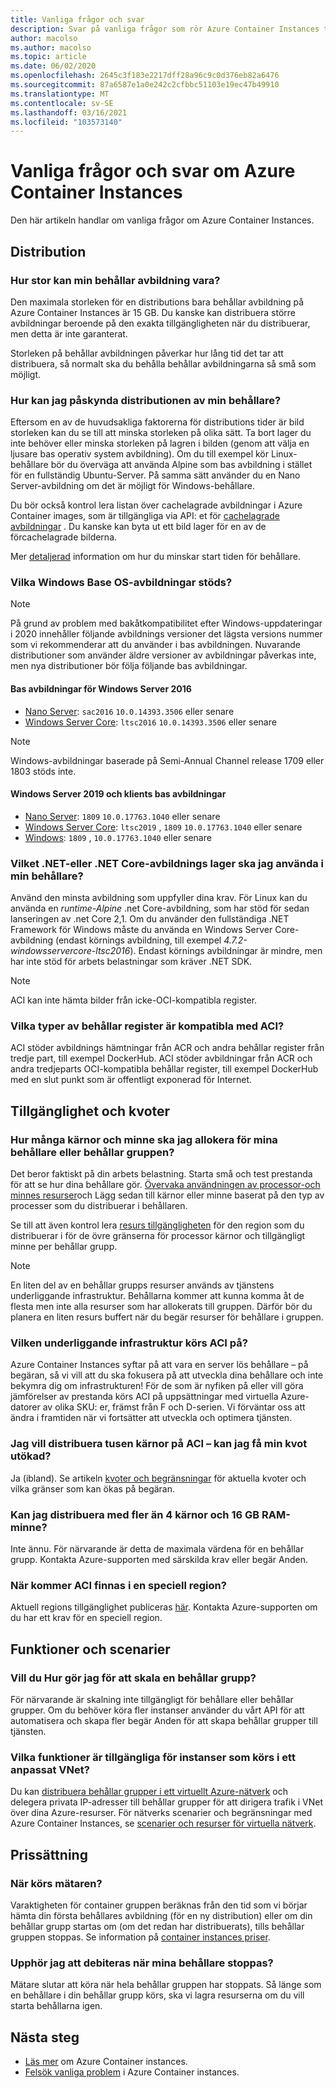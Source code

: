 ```yaml
---
title: Vanliga frågor och svar
description: Svar på vanliga frågor som rör Azure Container Instances tjänsten
author: macolso
ms.author: macolso
ms.topic: article
ms.date: 06/02/2020
ms.openlocfilehash: 2645c3f183e2217dff28a96c9c0d376eb82a6476
ms.sourcegitcommit: 87a6587e1a0e242c2cfbbc51103e19ec47b49910
ms.translationtype: MT
ms.contentlocale: sv-SE
ms.lasthandoff: 03/16/2021
ms.locfileid: "103573140"
---
```

# <a name="frequently-asked-questions-about-azure-container-instances"></a>Vanliga frågor och svar om Azure Container Instances

Den här artikeln handlar om vanliga frågor om Azure Container Instances.

## <a name="deployment"></a>Distribution

### <a name="how-large-can-my-container-image-be"></a>Hur stor kan min behållar avbildning vara?

Den maximala storleken för en distributions bara behållar avbildning på Azure Container Instances är 15 GB. Du kanske kan distribuera större avbildningar beroende på den exakta tillgängligheten när du distribuerar, men detta är inte garanterat.

Storleken på behållar avbildningen påverkar hur lång tid det tar att distribuera, så normalt ska du behålla behållar avbildningarna så små som möjligt.

### <a name="how-can-i-speed-up-the-deployment-of-my-container"></a>Hur kan jag påskynda distributionen av min behållare?

Eftersom en av de huvudsakliga faktorerna för distributions tider är bild storleken kan du se till att minska storleken på olika sätt. Ta bort lager du inte behöver eller minska storleken på lagren i bilden (genom att välja en ljusare bas operativ system avbildning). Om du till exempel kör Linux-behållare bör du överväga att använda Alpine som bas avbildning i stället för en fullständig Ubuntu-Server. På samma sätt använder du en Nano Server-avbildning om det är möjligt för Windows-behållare. 

Du bör också kontrol lera listan över cachelagrade avbildningar i Azure Container images, som är tillgängliga via API: et för [cachelagrade avbildningar](/rest/api/container-instances/location/listcachedimages) . Du kanske kan byta ut ett bild lager för en av de förcachelagrade bilderna. 

Mer [detaljerad](container-instances-troubleshooting.md#container-takes-a-long-time-to-start) information om hur du minskar start tiden för behållare.

### <a name="what-windows-base-os-images-are-supported"></a>Vilka Windows Base OS-avbildningar stöds?

> [!NOTE]
> På grund av problem med bakåtkompatibilitet efter Windows-uppdateringar i 2020 innehåller följande avbildnings versioner det lägsta versions nummer som vi rekommenderar att du använder i bas avbildningen. Nuvarande distributioner som använder äldre versioner av avbildningar påverkas inte, men nya distributioner bör följa följande bas avbildningar. 

#### <a name="windows-server-2016-base-images"></a>Bas avbildningar för Windows Server 2016

* [Nano Server](https://hub.docker.com/_/microsoft-windows-nanoserver): `sac2016` `10.0.14393.3506` eller senare
* [Windows Server Core](https://hub.docker.com/_/microsoft-windows-servercore): `ltsc2016`  `10.0.14393.3506` eller senare

> [!NOTE]
> Windows-avbildningar baserade på Semi-Annual Channel release 1709 eller 1803 stöds inte.

#### <a name="windows-server-2019-and-client-base-images"></a>Windows Server 2019 och klients bas avbildningar

* [Nano Server](https://hub.docker.com/_/microsoft-windows-nanoserver): `1809` `10.0.17763.1040` eller senare
* [Windows Server Core](https://hub.docker.com/_/microsoft-windows-servercore): `ltsc2019` , `1809` `10.0.17763.1040` eller senare
* [Windows](https://hub.docker.com/_/microsoft-windows): `1809` , `10.0.17763.1040` eller senare

### <a name="what-net-or-net-core-image-layer-should-i-use-in-my-container"></a>Vilket .NET-eller .NET Core-avbildnings lager ska jag använda i min behållare? 

Använd den minsta avbildning som uppfyller dina krav. För Linux kan du använda en *runtime-Alpine* .net Core-avbildning, som har stöd för sedan lanseringen av .net Core 2,1. Om du använder den fullständiga .NET Framework för Windows måste du använda en Windows Server Core-avbildning (endast körnings avbildning, till exempel  *4.7.2-windowsservercore-ltsc2016*). Endast körnings avbildningar är mindre, men har inte stöd för arbets belastningar som kräver .NET SDK.

> [!NOTE]
> ACI kan inte hämta bilder från icke-OCI-kompatibla register.

### <a name="what-types-of-container-registries-are-compatible-with-aci"></a>Vilka typer av behållar register är kompatibla med ACI?

ACI stöder avbildnings hämtningar från ACR och andra behållar register från tredje part, till exempel DockerHub. ACI stöder avbildningar från ACR och andra tredjeparts OCI-kompatibla behållar register, till exempel DockerHub med en slut punkt som är offentligt exponerad för Internet.

## <a name="availability-and-quotas"></a>Tillgänglighet och kvoter

### <a name="how-many-cores-and-memory-should-i-allocate-for-my-containers-or-the-container-group"></a>Hur många kärnor och minne ska jag allokera för mina behållare eller behållar gruppen?

Det beror faktiskt på din arbets belastning. Starta små och test prestanda för att se hur dina behållare gör. [Övervaka användningen av processor-och minnes resurser](container-instances-monitor.md)och Lägg sedan till kärnor eller minne baserat på den typ av processer som du distribuerar i behållaren.

Se till att även kontrol lera [resurs tillgängligheten](container-instances-region-availability.md) för den region som du distribuerar i för de övre gränserna för processor kärnor och tillgängligt minne per behållar grupp. 

> [!NOTE]
> En liten del av en behållar grupps resurser används av tjänstens underliggande infrastruktur. Behållarna kommer att kunna komma åt de flesta men inte alla resurser som har allokerats till gruppen. Därför bör du planera en liten resurs buffert när du begär resurser för behållare i gruppen.

### <a name="what-underlying-infrastructure-does-aci-run-on"></a>Vilken underliggande infrastruktur körs ACI på?

Azure Container Instances syftar på att vara en server lös behållare – på begäran, så vi vill att du ska fokusera på att utveckla dina behållare och inte bekymra dig om infrastrukturen! För de som är nyfiken på eller vill göra jämförelser av prestanda körs ACI på uppsättningar med virtuella Azure-datorer av olika SKU: er, främst från F och D-serien. Vi förväntar oss att ändra i framtiden när vi fortsätter att utveckla och optimera tjänsten. 

### <a name="i-want-to-deploy-thousand-of-cores-on-aci---can-i-get-my-quota-increased"></a>Jag vill distribuera tusen kärnor på ACI – kan jag få min kvot utökad?
 
Ja (ibland). Se artikeln [kvoter och begränsningar](container-instances-quotas.md) för aktuella kvoter och vilka gränser som kan ökas på begäran.

### <a name="can-i-deploy-with-more-than-4-cores-and-16-gb-of-ram"></a>Kan jag distribuera med fler än 4 kärnor och 16 GB RAM-minne?

Inte ännu. För närvarande är detta de maximala värdena för en behållar grupp. Kontakta Azure-supporten med särskilda krav eller begär Anden. 

### <a name="when-will-aci-be-in-a-specific-region"></a>När kommer ACI finnas i en speciell region?

Aktuell regions tillgänglighet publiceras [här](container-instances-region-availability.md). Kontakta Azure-supporten om du har ett krav för en speciell region.

## <a name="features-and-scenarios"></a>Funktioner och scenarier

### <a name="how-do-i-scale-a-container-group"></a>Vill du Hur gör jag för att skala en behållar grupp?

För närvarande är skalning inte tillgängligt för behållare eller behållar grupper. Om du behöver köra fler instanser använder du vårt API för att automatisera och skapa fler begär Anden för att skapa behållar grupper till tjänsten. 

### <a name="what-features-are-available-to-instances-running-in-a-custom-vnet"></a>Vilka funktioner är tillgängliga för instanser som körs i ett anpassat VNet?

Du kan [distribuera behållar grupper i ett virtuellt Azure-nätverk](container-instances-vnet.md) och delegera privata IP-adresser till behållar grupper för att dirigera trafik i VNet över dina Azure-resurser. För nätverks scenarier och begränsningar med Azure Container Instances, se [scenarier och resurser för virtuella nätverk](container-instances-virtual-network-concepts.md).

## <a name="pricing"></a>Prissättning

### <a name="when-does-the-meter-start-running"></a>När körs mätaren?

Varaktigheten för container gruppen beräknas från den tid som vi börjar hämta din första behållares avbildning (för en ny distribution) eller om din behållar grupp startas om (om det redan har distribuerats), tills behållar gruppen stoppas. Se information på [container instances priser](https://azure.microsoft.com/pricing/details/container-instances/).

### <a name="do-i-stop-being-charged-when-my-containers-are-stopped"></a>Upphör jag att debiteras när mina behållare stoppas?

Mätare slutar att köra när hela behållar gruppen har stoppats. Så länge som en behållare i din behållar grupp körs, ska vi lagra resurserna om du vill starta behållarna igen. 

## <a name="next-steps"></a>Nästa steg

* [Läs mer](container-instances-overview.md) om Azure Container instances.
* [Felsök vanliga problem](container-instances-troubleshooting.md) i Azure Container instances.
